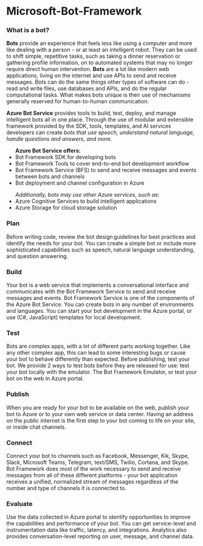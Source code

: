 # Microsoft-Bot-Framework
<h3> What is a bot?</h3>
<b>Bots</b> provide an experience that feels less like using a computer and more like dealing with a person - or at least an intelligent robot. They can be used to shift simple, repetitive tasks, such as taking a dinner reservation or gathering profile information, on to automated systems that may no longer require direct human intervention. <b>Bots</b> are a lot like modern web applications, living on the internet and use APIs to send and receive messages. Bots can do the same things other types of software can do - read and write files, use databases and APIs, and do the regular computational tasks. What makes bots unique is their use of mechanisms generally reserved for human-to-human communication.</br><p>
<b>Azure Bot Service</b> provides tools to build, test, deploy, and manage intelligent bots all in one place. Through the use of modular and extensible framework provided by the SDK, tools, templates, and AI services developers can create <i>bots that use speech, understand natural language, handle questions and answers, and more.</i></p>
<ul><b>Azure Bot Service offers:</b>
  <li>Bot Framework SDK for developing bots</li>
  <li>Bot Framework Tools to cover end-to-end bot development workflow</li>
  <li>Bot Framework Service (BFS) to send and receive messages and events between bots and channels</li>
  <li>Bot deployment and channel configuration in Azure</li></ul>
<ul><i>Additionally, bots may use other Azure services, such as:</i>
  <li>Azure Cognitive Services to build intelligent applications</li>
<li>Azure Storage for cloud storage solution</li></ul>
<h3><b>Plan</b></h3>
Before writing code, review the bot design guidelines for best practices and identify the needs for your bot. You can create a simple bot or include more sophisticated capabilities such as speech, natural language understanding, and question answering.
<h3><b>Build</b></h3>
Your bot is a web service that implements a conversational interface and communicates with the Bot Framework Service to send and receive messages and events. Bot Framework Service is one of the components of the Azure Bot Service. You can create bots in any number of environments and languages. You can start your bot development in the Azure portal, or use (C#, JavaScript) templates for local development.
<h3><b>Test</b></h3>
Bots are complex apps, with a lot of different parts working together. Like any other complex app, this can lead to some interesting bugs or cause your bot to behave differently than expected. Before publishing, test your bot. We provide 2 ways to test bots before they are released for use: test your bot locally with the emulator. The Bot Framework Emulator, or test your bot on the web in Azure portal. 
<h3><b>Publish</b></h3>
When you are ready for your bot to be available on the web, publish your bot to Azure or to your own web service or data center. Having an address on the public internet is the first step to your bot coming to life on your site, or inside chat channels.
<h3><b>Connect</b></h3>
Connect your bot to channels such as Facebook, Messenger, Kik, Skype, Slack, Microsoft Teams, Telegram, text/SMS, Twilio, Cortana, and Skype. Bot Framework does most of the work necessary to send and receive messages from all of these different platforms - your bot application receives a unified, normalized stream of messages regardless of the number and type of channels it is connected to. 
<h3><b>Evaluate</b></h3>

Use the data collected in Azure portal to identify opportunities to improve the capabilities and performance of your bot. You can get service-level and instrumentation data like traffic, latency, and integrations. Analytics also provides conversation-level reporting on user, message, and channel data.
